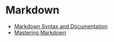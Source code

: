 # Markdown

* [Markdown Syntax and Documentation](https://daringfireball.net/projects/markdown/syntax)
* [Mastering Markdown](https://guides.github.com/features/mastering-markdown/)